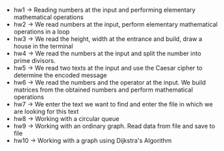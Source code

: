 - hw1 -> Reading numbers at the input and performing elementary mathematical operations
- hw2 -> We read numbers at the input, perform elementary mathematical operations in a loop
- hw3 -> We read the height, width at the entrance and build, draw a house in the terminal
- hw4 -> We read the numbers at the input and split the number into prime divisors.
- hw5 -> We read two texts at the input and use the Caesar cipher to determine the encoded message
- hw6 -> We read the numbers and the operator at the input. We build matrices from the obtained numbers and perform mathematical operations
- hw7 -> We enter the text we want to find and enter the file in which we are looking for this text
- hw8 -> Working with a circular queue
- hw9 -> Working with an ordinary graph. Read data from file and save to file
- hw10 -> Working with a graph using Dijkstra's Algorithm
